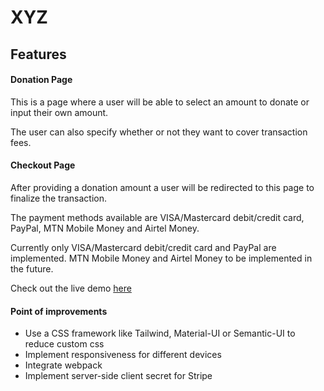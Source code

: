 # XYZ

## Features
#### Donation Page
This is a page where a user will be able to select an amount to donate or 
input their own amount.

The user can also specify whether or not they want to cover transaction fees.

#### Checkout Page
After providing a donation amount a user will be redirected to this page to finalize the transaction.

The payment methods available are VISA/Mastercard debit/credit card, PayPal, MTN Mobile Money and Airtel Money. 

Currently only VISA/Mastercard debit/credit card and PayPal are implemented.
MTN Mobile Money and Airtel Money to be implemented in the future.

Check out the live demo [here](https://pensive-hermann-8815b3.netlify.app/)


#### Point of improvements
- Use a CSS framework like Tailwind, Material-UI or Semantic-UI to reduce custom css
- Implement responsiveness for different devices
- Integrate webpack
- Implement server-side client secret for Stripe
